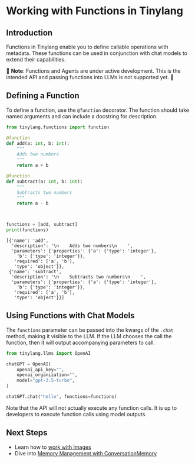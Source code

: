 # Working with Functions in Tinylang

## Introduction

Functions in Tinylang enable you to define callable operations with metadata. These functions can be used in conjunction with chat models to extend their capabilities.

🚧 **Note**: Functions and Agents are under active development. This is the intended API and passing functions into LLMs is not supported yet. 🚧

## Defining a Function

To define a function, use the `@function` decorator. The function should take named arguments and can include a docstring for description.

```python
from tinylang.functions import function

@function
def add(a: int, b: int):
    """
    Adds two numbers
    """
    return a + b

@function
def subtract(a: int, b: int):
    """
    Subtracts two numbers
    """
    return a - b



functions = [add, subtract]
print(functions)
```

```
[{'name': 'add',
  'description': '\n    Adds two numbers\n    ',
  'parameters': {'properties': {'a': {'type': 'integer'},
    'b': {'type': 'integer'}},
   'required': ['a', 'b'],
   'type': 'object'}},
 {'name': 'subtract',
  'description': '\n    Subtracts two numbers\n    ',
  'parameters': {'properties': {'a': {'type': 'integer'},
    'b': {'type': 'integer'}},
   'required': ['a', 'b'],
   'type': 'object'}}]
```

## Using Functions with Chat Models

The `functions` parameter can be passed into the kwargs of the `.chat` method, making it visible to the LLM. If the LLM chooses the call the function, then it will output accompanying parameters to call.


```python
from tinylang.llms import OpenAI

chatGPT = OpenAI(
    openai_api_key="",
    openai_organization="",
    model="gpt-3.5-turbo",
)

chatGPT.chat("hello", functions=functions)
```

Note that the API will not actually execute any function calls. It is up to developers to execute function calls using model outputs.

## Next Steps

- Learn how to [work with Images](images.md)
- Dive into [Memory Management with ConversationMemory](conversation_memory.md)

